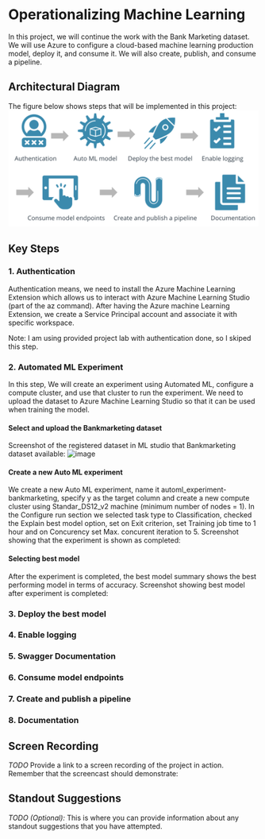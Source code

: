 # Operationalizing Machine Learning
In this project, we will continue the work with the Bank Marketing dataset. We will use Azure to configure a cloud-based machine learning production model, deploy it, and consume it. We will also create, publish, and consume a pipeline.

## Architectural Diagram
The figure below shows steps that will be implemented in this project:
![image](./img/overview_project2.png)

## Key Steps
### 1. Authentication
Authentication means, we need to install the Azure Machine Learning Extension which allows us to interact with Azure Machine Learning Studio (part of the az command). After having the Azure machine Learning Extension, we create a Service Principal account and associate it with specific workspace.

Note: I am using provided project lab with authentication done, so I skiped this step.

### 2. Automated ML Experiment
In this step, We will create an experiment using Automated ML, configure a compute cluster, and use that cluster to run the experiment. We need to upload the dataset to Azure Machine Learning Studio so that it can be used when training the model.

#### Select and upload the Bankmarketing dataset
Screenshot of the registered dataset in ML studio that Bankmarketing dataset available:
![image](./img/image.png)

#### Create a new Auto ML experiment 
We create a new Auto ML experiment, name it automl_experiment-bankmarketing, specify y as the target column and create a new compute cluster using Standar_DS12_v2 machine (minimum number of nodes = 1). In the Configure run section we selected task type to Classification, checked the Explain best model option, set on Exit criterion, set Training job time to 1 hour and on Concurency set Max. concurent iteration to 5.
Screenshot showing that the experiment is shown as completed:

#### Selecting best model
After the experiment is completed, the best model summary shows the best performing model in terms of accuracy.
Screenshot showing best model after experiment is completed:

### 3. Deploy the best model

### 4. Enable logging

### 5. Swagger Documentation

### 6. Consume model endpoints

### 7. Create and publish a pipeline

### 8. Documentation

## Screen Recording
*TODO* Provide a link to a screen recording of the project in action. Remember that the screencast should demonstrate:

## Standout Suggestions
*TODO (Optional):* This is where you can provide information about any standout suggestions that you have attempted.
